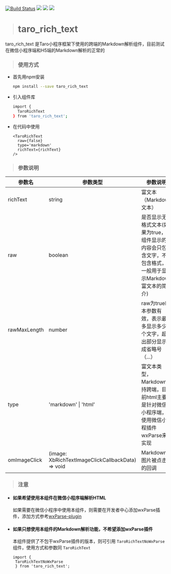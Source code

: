 [![Build Status](https://travis-ci.com/SunnyQjm/taro_rich_text.svg?branch=master)](https://travis-ci.com/SunnyQjm/taro_rich_text)
[![](https://img.shields.io/npm/v/taro_rich_text.svg?style=flat-square)](https://www.npmjs.com/package/taro_rich_text)
[![](https://img.shields.io/npm/l/taro_rich_text.svg?style=flat-square)](https://www.npmjs.com/package/taro_rich_text)
[![](https://img.shields.io/npm/dt/taro_rich_text.svg?style=flat-square)](https://www.npmjs.com/package/taro_rich_text)
> # taro_rich_text

taro_rich_text 是Taro小程序框架下使用的跨端的Markdown解析组件，目前测试在微信小程序端和H5端的Markdown解析的正常的

> ### 使用方式

- 首先用npm安装
  ```bash
  npm install --save taro_rich_text
  ```
- 引入组件库
  ```bash
  import {
    TaroRichText
  } from 'taro_rich_text';
  ```
- 在代码中使用
  ```tsx
  <TaroRichText
    raw={false}
    type='markdown'
    richText={richText}
  />
  ```

> ### 参数说明
| 参数名 | 参数类型 | 参数说明 |
| ------ | ------ | ------ |
| richText | string | 富文本（Markdown文本） |
| raw | boolean | 是否显示无格式文本(如果为true，则组件显示的内容会只包含文字，不包含格式，一般用于显示Markdown富文本的简介) |
| rawMaxLength | number | raw为true时本参数有效，表示最多显示多少个文字，超出部分显示成省略号（...） |
| type | 'markdown' \| 'html' | 富文本类型，Markdown支持跨端，目前html主要是针对微信小程序端，使用微信小程插件wxParse来实现 |
| omImageClick | (image: XbRichTextImageClickCallbackData) => void | Markdown中图片被点击的回调 |


> ### 注意
 - #### 如果希望使用本组件在微信小程序端解析HTML
   如果需要在微信小程序中使用本组件，则需要在开发者中心添加wxParse插件，添加方式参考[wxParse-plugin](https://github.com/ifanrx/wxParser-plugin)
 
 - #### 如果只想使用本组件的Markdown解析功能，不希望添加wxParse插件
   本组件提供了不包干wxParse插件的版本，则可引用 `TaroRichTextNoWxParse` 组件，使用方式和参数同 `TaroRichText`
   ```tsx
   import {
    TaroRichTextNoWxParse
    } from 'taro_rich_text';
   ``` 
